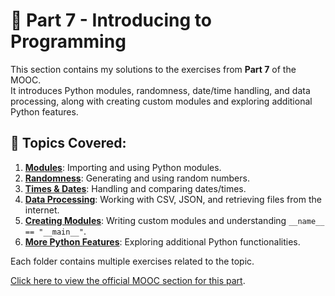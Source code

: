 # 📂 Part 7 - Introducing to Programming

This section contains my solutions to the exercises from **Part 7** of the MOOC.  
It introduces Python modules, randomness, date/time handling, and data processing, along with creating custom modules and exploring additional Python features.

## 📌 Topics Covered:
1. [**Modules**](ToDo): Importing and using Python modules.
2. [**Randomness**](ToDo): Generating and using random numbers.
3. [**Times & Dates**](Todo): Handling and comparing dates/times.
4. [**Data Processing**](Todo): Working with CSV, JSON, and retrieving files from the internet.
5. [**Creating Modules**](Todo): Writing custom modules and understanding `__name__ == "__main__"`.
6. [**More Python Features**](ToDo): Exploring additional Python functionalities.

Each folder contains multiple exercises related to the topic.

[Click here to view the official MOOC section for this part](https://programming-24.mooc.fi/part-7).
